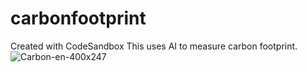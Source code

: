 # carbonfootprint
Created with CodeSandbox
This uses AI to measure carbon footprint.
![Carbon-en-400x247](https://user-images.githubusercontent.com/33207831/115947160-c3611780-a493-11eb-8776-f36d5192450b.jpeg)
